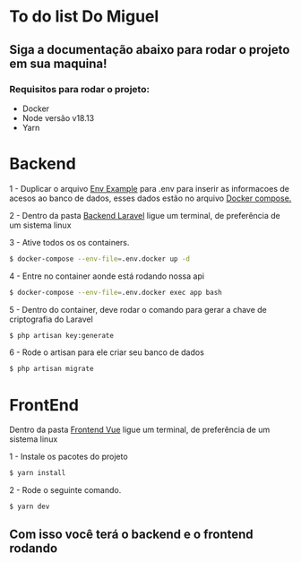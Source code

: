 # To do list Do Miguel

## Siga a documentação abaixo para rodar o projeto em sua maquina! 

### Requisitos para rodar o projeto:
- Docker
- Node versão v18.13
- Yarn

# Backend
1 - Duplicar o arquivo [Env Example](backend-laravel/.env.example) para .env para inserir as informacoes de acesos ao banco de dados, esses dados estão no arquivo [Docker compose.](backend-laravel/.env.example)

2 - Dentro da pasta [Backend Laravel](backend-laravel/) ligue um terminal, de preferência de um sistema linux 

3 - Ative todos os os containers.

```bash
$ docker-compose --env-file=.env.docker up -d
```
4 - Entre no container aonde está rodando nossa api

```bash
$ docker-compose --env-file=.env.docker exec app bash 
```
5 - Dentro do container, deve rodar o comando para gerar a chave de criptografia do Laravel

```bash
$ php artisan key:generate
```
6 - Rode o artisan para ele criar seu banco de dados

```bash
$ php artisan migrate
```   

# FrontEnd

Dentro da pasta [Frontend Vue](frontend-vue/) ligue um terminal, de preferência de um sistema linux

1 - Instale os pacotes do projeto
```bash
$ yarn install
```

2 - Rode o seguinte comando.
```bash
$ yarn dev
```

## Com isso você terá o backend e o frontend rodando



